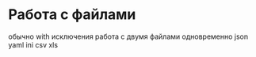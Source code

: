 # Работа с файлами

обычно
with
исключения
работа с двумя файлами одновременно
json
yaml
ini
csv
xls

